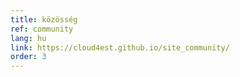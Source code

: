 ```yaml
---
title: közösség
ref: community
lang: hu
link: https://cloud4est.github.io/site_community/
order: 3
---
```


